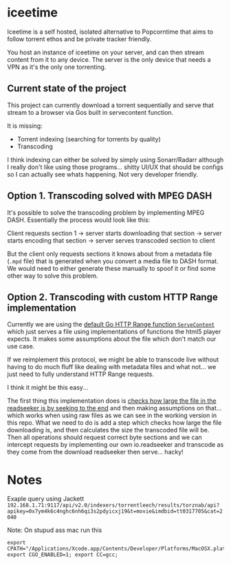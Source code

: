 # iceetime

Iceetime is a self hosted, isolated alternative to Popcorntime that aims to follow torrent ethos and be private tracker friendly. 

You host an instance of iceetime on your server, and can then stream content from it to any device. 
The server is the only device that needs a VPN as it's the only one torrenting. 

## Current state of the project

This project can currently download a torrent sequentially and serve that stream to a browser via Gos built in servecontent function.

It is missing:
- Torrent indexing (searching for torrents by quality)
- Transcoding

I think indexing can either be solved by simply using Sonarr/Radarr although I really don't like using those programs... shitty UI/UX that should be configs so I can actually see whats happening. Not very developer friendly.

## Option 1. Transcoding solved with MPEG DASH

It's possible to solve the transcoding problem by implementing MPEG DASH. Essentially the process would look like this:

Client requests section 1 -> server starts downloading that section -> server starts encoding that section -> server serves transcoded section to client

But the client only requests sections it knows about from a metadata file (`.mpd` file) that is generated when you convert a media file to DASH format. We would need to either generate these manually to spoof it or find some other way to solve this problem.

## Option 2. Transcoding with custom HTTP Range implementation

Currently we are using the [default Go HTTP Range function `ServeContent`](https://golang.org/pkg/net/http/#ServeContent) which just serves a file using implementations of functions the html5 player expects. It makes some assumptions about the file which don't match our use case.

If we reimplement this protocol, we might be able to transcode live without having to do much fluff like dealing with metadata files and what not... we just need to fully understand HTTP Range requests.

I think it might be this easy...

The first thing this implementation does is [checks how large the file in the readseeker is by seeking to the end](https://github.com/golang/go/blob/ba9e10889976025ee1d027db6b1cad383ec56de8/src/net/http/fs.go#L157) and then making assumptions on that... which works when using raw files as we can see in the working version in this repo. What we need to do is add a step which checks how large the file downloading is, and then calculates the size the transcoded file will be. Then all operations should request correct byte sections and we can intercept requests by implementing our own io.readseeker and transcode as they come from the download readseeker then serve... hacky!

# Notes

Exaple query using Jackett
`192.168.1.71:9117/api/v2.0/indexers/torrentleech/results/torznab/api?apikey=0x7ym4k6c4nghc6nh6qi3s2pdyicxj19&t=movie&imdbid=tt0317705&cat=2040`

Note: On stupud ass mac run this
```
export CPATH="/Applications/Xcode.app/Contents/Developer/Platforms/MacOSX.platform/Developer/SDKs/MacOSX.sdk/usr/include/"
export CGO_ENABLED=1; export CC=gcc;
```